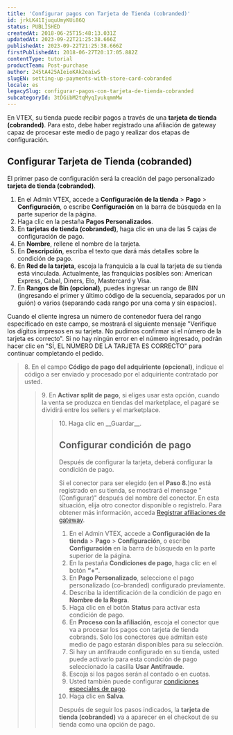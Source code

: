```yaml
---
title: 'Configurar pagos con Tarjeta de Tienda (cobranded)'
id: jrkLK41IjuquUmyKUi86Q
status: PUBLISHED
createdAt: 2018-06-25T15:48:13.031Z
updatedAt: 2023-09-22T21:25:38.666Z
publishedAt: 2023-09-22T21:25:38.666Z
firstPublishedAt: 2018-06-27T20:17:05.882Z
contentType: tutorial
productTeam: Post-purchase
author: 245tA425AIeioKAk2eaiwS
slugEN: setting-up-payments-with-store-card-cobranded
locale: es
legacySlug: configurar-pagos-con-tarjeta-de-tienda-cobranded
subcategoryId: 3tDGibM2tqMyqIyukqmmMw
---
```


En VTEX, su tienda puede recibir pagos a través de una __tarjeta de tienda (cobranded)__. Para esto, debe haber registrado una afiliación de gateway capaz de procesar este medio de pago y realizar dos etapas de configuración.

## Configurar Tarjeta de Tienda (cobranded)

El primer paso de configuración será la creación del pago personalizado  __tarjeta de tienda (cobranded)__.

1. En el Admin VTEX, accede a **Configuración de la tienda** > **Pago** > **Configuración**, o escribe **Configuración** en la barra de búsqueda en la parte superior de la página.
2. Haga clic en la pestaña __Pagos Personalizados__. 
3. En __tarjetas de tienda (cobranded)__, haga clic en una de las 5 cajas de configuración de pago.
4. En __Nombre__, rellene el nombre de la tarjeta.
5. En __Descripción__, escriba el texto que dará más detalles sobre la condición de pago.
6. En __Red de la tarjeta__, escoja la franquicia a la cual la tarjeta de su tienda está vinculada. Actualmente, las franquicias posibles son: American Express, Cabal, Diners, Elo, Mastercard y Visa.
7. En __Rangos de Bin (opcional)__, puedes ingresar un rango de BIN (ingresando el primer y último código de la secuencia, separados por un guión) o varios (separando cada rango por una coma y sin espacios).

<div class="alert alert-warning">
  Cuando el cliente ingresa un número de contenedor fuera del rango especificado en este campo, se mostrará el siguiente mensaje "Verifique los dígitos impresos en su tarjeta. No pudimos confirmar si el número de la tarjeta es correcto". Si no hay ningún error en el número ingresado, podrán hacer clic en "SÍ, EL NÚMERO DE LA TARJETA ES CORRECTO" para continuar completando el pedido.
</div>

<blockquote><ui>8. En el campo <b>Código de pago del adquiriente (opcional)</b>, indique el código a ser enviado y procesado por el adquiriente contratado por usted.</ui>

<blockquote><ui>9. En <b>Activar split de pago</b>, si eliges usar esta opción, cuando la venta se produzca en tiendas del marketplace, el pagaré se dividirá entre los sellers y el marketplace.</ui>

<blockquote><ui>10. Haga clic en __Guardar__.</ui>

## Configurar condición de pago
Después de configurar la tarjeta, deberá configurar la condición de pago.

<div class="alert alert-warning">
  Si el conector para ser elegido (en el <b>Paso 8.</b>)no está registrado en su tienda, se mostrará el mensage "(Configurar)" después del nombre del conector. En esta situación, elija otro conector disponible o regístrelo. Para obtener más información, acceda <a href="https://help.vtex.com/es/tutorial/afiliacoes-de-gateway--tutorials_444?&utm_source=autocomplete#">Registrar afiliaciones de gateway</a>.
</div>

1. En el Admin VTEX, accede a **Configuración de la tienda** > **Pago** > **Configuración**, o escribe **Configuración** en la barra de búsqueda en la parte superior de la página.
2. En la pestaña __Condiciones de pago__, haga clic en el botón __“+”__.
3. En __Pago Personalizado__, seleccione el pago personalizado (co-branded) configurado previamente.
4. Describa la identificación de la condición de pago en __Nombre de la Regra__. 
5. Haga clic en el botón __Status__ para activar esta condición de pago.
6. En __Proceso con la afiliación__, escoja el conector que va a procesar los pagos con tarjeta de tienda cobrands. Solo los conectores que admitan este medio de pago estarán disponibles para su selección.
7. Si hay un antifraude configurado en su tienda, usted puede activarlo para esta condición de pago seleccionado la casilla __Usar Antifraude__.
8. Escoja si los pagos serán al contado o en cuotas.
9. Usted también puede configurar [condiciones especiales de pago](/es/tutorial/condiciones-especiales).
10. Haga clic en __Salva__.

Después de seguir los pasos indicados, la __tarjeta de tienda (cobranded)__ va a aparecer en el checkout de su tienda como una opción de pago.

